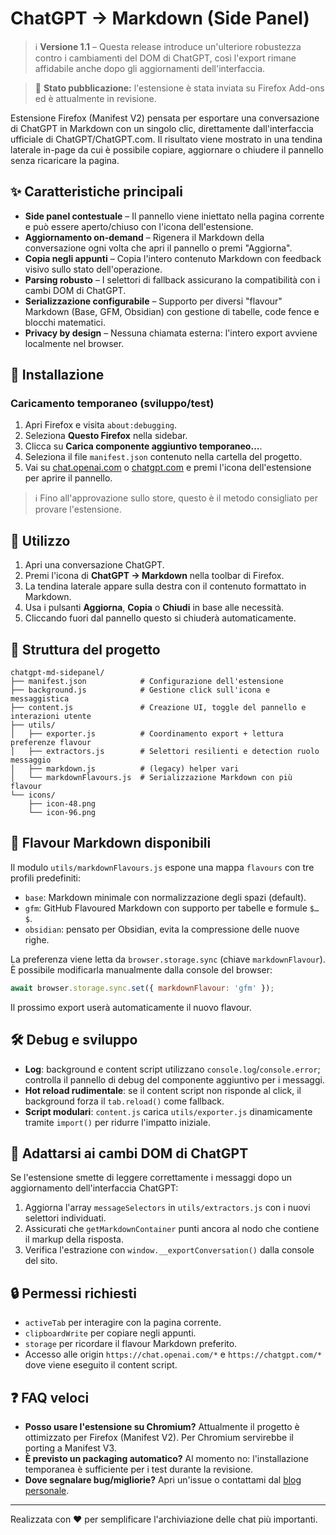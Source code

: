 # ChatGPT → Markdown (Side Panel)

> ℹ️ **Versione 1.1** – Questa release introduce un'ulteriore robustezza contro i cambiamenti del DOM di ChatGPT, così l'export rimane affidabile anche dopo gli aggiornamenti dell'interfaccia.

> 🦊 **Stato pubblicazione:** l'estensione è stata inviata su Firefox Add-ons ed è attualmente in revisione.

Estensione Firefox (Manifest V2) pensata per esportare una conversazione di ChatGPT in Markdown con un singolo clic, direttamente dall'interfaccia ufficiale di ChatGPT/ChatGPT.com. Il risultato viene mostrato in una tendina laterale in-page da cui è possibile copiare, aggiornare o chiudere il pannello senza ricaricare la pagina.

## ✨ Caratteristiche principali
- **Side panel contestuale** – Il pannello viene iniettato nella pagina corrente e può essere aperto/chiuso con l'icona dell'estensione.
- **Aggiornamento on-demand** – Rigenera il Markdown della conversazione ogni volta che apri il pannello o premi "Aggiorna".
- **Copia negli appunti** – Copia l'intero contenuto Markdown con feedback visivo sullo stato dell'operazione.
- **Parsing robusto** – I selettori di fallback assicurano la compatibilità con i cambi DOM di ChatGPT.
- **Serializzazione configurabile** – Supporto per diversi "flavour" Markdown (Base, GFM, Obsidian) con gestione di tabelle, code fence e blocchi matematici.
- **Privacy by design** – Nessuna chiamata esterna: l'intero export avviene localmente nel browser.

## 🚀 Installazione
### Caricamento temporaneo (sviluppo/test)
1. Apri Firefox e visita `about:debugging`.
2. Seleziona **Questo Firefox** nella sidebar.
3. Clicca su **Carica componente aggiuntivo temporaneo…**.
4. Seleziona il file `manifest.json` contenuto nella cartella del progetto.
5. Vai su [chat.openai.com](https://chat.openai.com) o [chatgpt.com](https://chatgpt.com) e premi l'icona dell'estensione per aprire il pannello.

> ℹ️ Fino all'approvazione sullo store, questo è il metodo consigliato per provare l'estensione.

## 🧭 Utilizzo
1. Apri una conversazione ChatGPT.
2. Premi l'icona di **ChatGPT → Markdown** nella toolbar di Firefox.
3. La tendina laterale appare sulla destra con il contenuto formattato in Markdown.
4. Usa i pulsanti **Aggiorna**, **Copia** o **Chiudi** in base alle necessità.
5. Cliccando fuori dal pannello questo si chiuderà automaticamente.

## 🧱 Struttura del progetto
```
chatgpt-md-sidepanel/
├── manifest.json            # Configurazione dell'estensione
├── background.js            # Gestione click sull'icona e messaggistica
├── content.js               # Creazione UI, toggle del pannello e interazioni utente
├── utils/
│   ├── exporter.js          # Coordinamento export + lettura preferenze flavour
│   ├── extractors.js        # Selettori resilienti e detection ruolo messaggio
│   ├── markdown.js          # (legacy) helper vari
│   └── markdownFlavours.js  # Serializzazione Markdown con più flavour
└── icons/
    ├── icon-48.png
    └── icon-96.png
```

## 🧩 Flavour Markdown disponibili
Il modulo `utils/markdownFlavours.js` espone una mappa `flavours` con tre profili predefiniti:
- `base`: Markdown minimale con normalizzazione degli spazi (default).
- `gfm`: GitHub Flavoured Markdown con supporto per tabelle e formule `$…$`.
- `obsidian`: pensato per Obsidian, evita la compressione delle nuove righe.

La preferenza viene letta da `browser.storage.sync` (chiave `markdownFlavour`). È possibile modificarla manualmente dalla console del browser:
```js
await browser.storage.sync.set({ markdownFlavour: 'gfm' });
```
Il prossimo export userà automaticamente il nuovo flavour.

## 🛠️ Debug e sviluppo
- **Log**: background e content script utilizzano `console.log`/`console.error`; controlla il pannello di debug del componente aggiuntivo per i messaggi.
- **Hot reload rudimentale**: se il content script non risponde al click, il background forza il `tab.reload()` come fallback.
- **Script modulari**: `content.js` carica `utils/exporter.js` dinamicamente tramite `import()` per ridurre l'impatto iniziale.

## 🔧 Adattarsi ai cambi DOM di ChatGPT
Se l'estensione smette di leggere correttamente i messaggi dopo un aggiornamento dell'interfaccia ChatGPT:
1. Aggiorna l'array `messageSelectors` in `utils/extractors.js` con i nuovi selettori individuati.
2. Assicurati che `getMarkdownContainer` punti ancora al nodo che contiene il markup della risposta.
3. Verifica l'estrazione con `window.__exportConversation()` dalla console del sito.

## 🔒 Permessi richiesti
- `activeTab` per interagire con la pagina corrente.
- `clipboardWrite` per copiare negli appunti.
- `storage` per ricordare il flavour Markdown preferito.
- Accesso alle origin `https://chat.openai.com/*` e `https://chatgpt.com/*` dove viene eseguito il content script.

## ❓ FAQ veloci
- **Posso usare l'estensione su Chromium?** Attualmente il progetto è ottimizzato per Firefox (Manifest V2). Per Chromium servirebbe il porting a Manifest V3.
- **È previsto un packaging automatico?** Al momento no: l'installazione temporanea è sufficiente per i test durante la revisione.
- **Dove segnalare bug/migliorie?** Apri un'issue o contattami dal [blog personale](https://5m1.ovh).

---
Realizzata con ❤️ per semplificare l'archiviazione delle chat più importanti.
